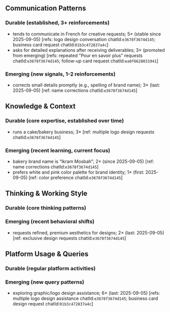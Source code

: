 ## Communication Patterns
### Durable (established, 3+ reinforcements)
- tends to communicate in French for creative requests; 5× (stable since 2025-09-05) [refs: logo design conversation chatId:`e3678f3674d145`; business card request chatId:`01b3c472837a4c`]
- asks for detailed explanations after receiving deliverables; 3× (promoted from emerging) [refs: repeated "Pour en savoir plus" requests chatId:`e3678f3674d145`; follow-up card request chatId:`ea0f6628031941`]

### Emerging (new signals, 1-2 reinforcements)
- corrects small details promptly (e.g., spelling of brand name); 3× (last: 2025-09-05) [ref: name corrections chatId:`e3678f3674d145`]

## Knowledge & Context
### Durable (core expertise, established over time)
- runs a cake/bakery business; 3× [ref: multiple logo design requests chatId:`e3678f3674d145`]

### Emerging (recent learning, current focus)
- bakery brand name is “Ikram Mosbah”; 2× (since 2025-09-05) [ref: name corrections chatId:`e3678f3674d145`]
- prefers white and pink color palette for brand identity; 1× (first: 2025-09-05) [ref: color preference chatId:`e3678f3674d145`]

## Thinking & Working Style
### Durable (core thinking patterns)

### Emerging (recent behavioral shifts)
- requests refined, premium aesthetics for designs; 2× (last: 2025-09-05) [ref: exclusive design requests chatId:`e3678f3674d145`]

## Platform Usage & Queries
### Durable (regular platform activities)

### Emerging (new query patterns)
- exploring graphic/logo design assistance; 6× (last: 2025-09-05) [refs: multiple logo design assistance chatId:`e3678f3674d145`; business card design request chatId:`01b3c472837a4c`]